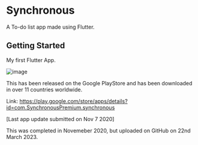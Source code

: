 # Synchronous  

A To-do list app made using Flutter. 

## Getting Started
My first Flutter App. 

![image](https://user-images.githubusercontent.com/110815021/226717545-ec2b0019-5d4e-41f8-9ab6-9fb3b322477d.png)

This has been released on the Google PlayStore and has been downloaded in over 11 countries worldwide. 

Link:  https://play.google.com/store/apps/details?id=com.SynchronousPremium.synchronous

[Last app update submitted on Nov 7 2020]

This was completed in Novemeber 2020, but uploaded on GitHub on 22nd March 2023. 
 
